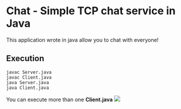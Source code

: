 # Chat - Simple TCP chat service in Java
This application wrote in java allow you to chat with everyone!

## Execution 
```
javac Server.java
javac Client.java
java Server.java
java Client.java
```

You can execute more than one **Client.java** 
![](https://imgur.com/a/Vl6DNsu)
